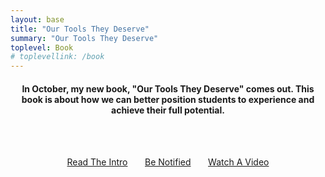 ```yaml
---
layout: base
title: "Our Tools They Deserve"
summary: "Our Tools They Deserve"
toplevel: Book
# toplevellink: /book
---
```

<center>
<h4>In October, my new book, "Our Tools They Deserve" comes out. This book is about how we can better position students to experience and achieve their full potential.</h4><br/><br/>

<a href="https://tinyurl.com/Our-Tools-They-Deserve-Intro" class="book_btn scrollto">Read The Intro</a> &nbsp;&nbsp;&nbsp;&nbsp;&nbsp;
<a href="https://tinyurl.com/OTTD-Signup" class="book_btn scrollto">Be Notified</a> &nbsp;&nbsp;&nbsp;&nbsp;&nbsp;
<a href="https://youtu.be/CKJW-tvN5gs" class="book_btn scrollto">Watch A Video</a>
</center>
